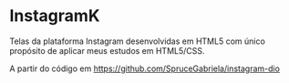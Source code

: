 # InstagramK
Telas da plataforma Instagram desenvolvidas em HTML5 com único propósito de aplicar meus estudos em HTML5/CSS.

A partir do código em https://github.com/SpruceGabriela/instagram-dio
